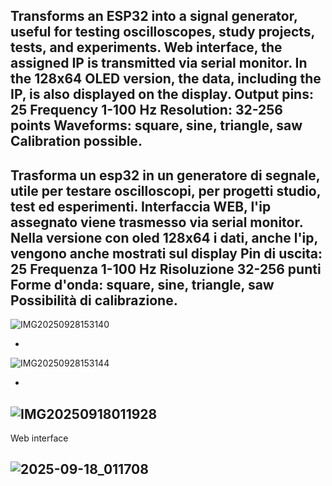 Transforms an ESP32 into a signal generator, useful for testing oscilloscopes, study projects, tests, and experiments.
Web interface, the assigned IP is transmitted via serial monitor.
In the 128x64 OLED version, the data, including the IP, is also displayed on the display.
Output pins: 25
Frequency 1-100 Hz
Resolution: 32-256 points
Waveforms: square, sine, triangle, saw
Calibration possible.
-
Trasforma un esp32 in un generatore di segnale, utile per testare oscilloscopi, per progetti studio, test ed esperimenti.
Interfaccia WEB, l'ip assegnato viene trasmesso via serial monitor.
Nella versione con oled 128x64 i dati, anche l'ip, vengono anche mostrati sul display
Pin di uscita: 25  Frequenza 1-100 Hz
Risoluzione 32-256 punti
Forme d'onda: square, sine, triangle, saw
Possibilità di calibrazione.
-
![IMG20250928153140](https://github.com/user-attachments/assets/22de40a9-c896-4bfd-bf85-c0484b158824)

-
![IMG20250928153144](https://github.com/user-attachments/assets/46230b8c-2a4e-4bbd-98bd-589174725288)

-

![IMG20250918011928](https://github.com/user-attachments/assets/9d7d1a72-3862-43d1-9c2b-db7cc87be0a1)
-
Web interface

![2025-09-18_011708](https://github.com/user-attachments/assets/a1916782-9dc0-4edf-b22f-dd863934c34a)
-
